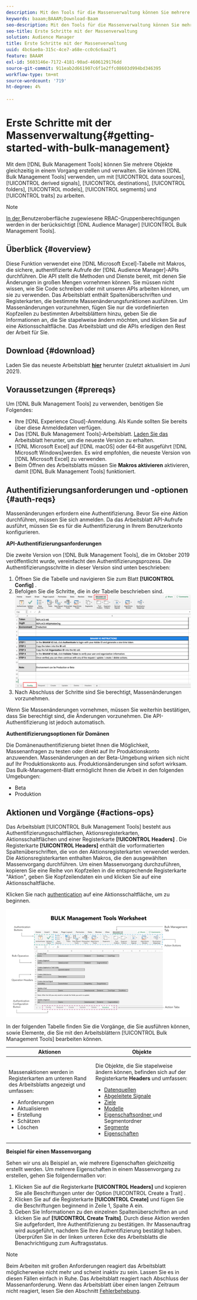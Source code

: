 ```yaml
---
description: Mit den Tools für die Massenverwaltung können Sie mehrere Objekte gleichzeitig mit einem Vorgang erstellen und verwalten. Sie können Massenverwaltungswerkzeuge verwenden, um mit Datenquellen, abgeleiteten Signalen, Zielen, Ordnern, Segmenten und Eigenschaften zu arbeiten.
keywords: baaam;BAAAM;Download-Baam
seo-description: Mit den Tools für die Massenverwaltung können Sie mehrere Objekte gleichzeitig mit einem Vorgang erstellen und verwalten. Sie können Massenverwaltungswerkzeuge verwenden, um mit Datenquellen, abgeleiteten Signalen, Zielen, Ordnern, Segmenten und Eigenschaften zu arbeiten.
seo-title: Erste Schritte mit der Massenverwaltung
solution: Audience Manager
title: Erste Schritte mit der Massenverwaltung
uuid: 4bc6ae0a-315c-4ce7-a68e-cc0c6c6aa2f1
feature: BAAAM
exl-id: 5603146e-7172-4181-90ad-4606129176dd
source-git-commit: 911eab2d661907c6f1e2ffc08603d994bd346395
workflow-type: tm+mt
source-wordcount: '719'
ht-degree: 4%

---
```


# Erste Schritte mit der Massenverwaltung{#getting-started-with-bulk-management}

Mit dem [!DNL Bulk Management Tools] können Sie mehrere Objekte gleichzeitig in einem Vorgang erstellen und verwalten. Sie können [!DNL Bulk Management Tools] verwenden, um mit [!UICONTROL data sources], [!UICONTROL derived signals], [!UICONTROL destinations], [!UICONTROL folders], [!UICONTROL models], [!UICONTROL segments] und [!UICONTROL traits] zu arbeiten.

<!-- 

c_bulk_start.xml

 -->

>[!NOTE]
>
>[In der ](../../features/administration/administration-overview.md) Benutzeroberfläche zugewiesene RBAC-Gruppenberechtigungen werden in der berücksichtigt  [!DNL Audience Manager]   [!UICONTROL Bulk Management Tools].

## Überblick {#overview}

Diese Funktion verwendet eine [!DNL Microsoft Excel]-Tabelle mit Makros, die sichere, authentifizierte Aufrufe der [!DNL Audience Manager]-APIs durchführen. Die API stellt die Methoden und Dienste bereit, mit denen Sie Änderungen in großen Mengen vornehmen können. Sie müssen nicht wissen, wie Sie Code schreiben oder mit unseren APIs arbeiten können, um sie zu verwenden. Das Arbeitsblatt enthält Spaltenüberschriften und Registerkarten, die bestimmte Massenänderungsfunktionen ausführen. Um Massenänderungen vorzunehmen, fügen Sie nur die vordefinierten Kopfzeilen zu bestimmten Arbeitsblättern hinzu, geben Sie die Informationen an, die Sie stapelweise ändern möchten, und klicken Sie auf eine Aktionsschaltfläche. Das Arbeitsblatt und die APIs erledigen den Rest der Arbeit für Sie.

## Download {#download}

Laden Sie das neueste Arbeitsblatt **[hier](assets/BAAAM_V2_20210609.xlsm)** herunter (zuletzt aktualisiert im Juni 2021).

## Voraussetzungen {#prereqs}

Um [!DNL Bulk Management Tools] zu verwenden, benötigen Sie Folgendes:

* Ihre [!DNL Experience Cloud]-Anmeldung. Als Kunde sollten Sie bereits über diese Anmeldedaten verfügen.
* Das [!DNL Bulk Management Tools]-Arbeitsblatt. [Laden Sie das ](assets/BAAAM_V2_20200502.xlsm) Arbeitsblatt herunter, um die neueste Version zu erhalten.
* [!DNL Microsoft Excel] auf  [!DNL macOS] oder 64-Bit ausgeführt  [!DNL Microsoft Windows]werden. Es wird empfohlen, die neueste Version von [!DNL Microsoft Excel] zu verwenden.
* Beim Öffnen des Arbeitsblatts müssen Sie **Makros aktivieren** aktivieren, damit [!DNL Bulk Management Tools] funktioniert.

## Authentifizierungsanforderungen und -optionen {#auth-reqs}

Massenänderungen erfordern eine Authentifizierung. Bevor Sie eine Aktion durchführen, müssen Sie sich anmelden. Da das Arbeitsblatt API-Aufrufe ausführt, müssen Sie es für die Authentifizierung in Ihrem Benutzerkonto konfigurieren.

**API-Authentifizierungsanforderungen**

Die zweite Version von [!DNL Bulk Management Tools], die im Oktober 2019 veröffentlicht wurde, vereinfacht den Authentifizierungsprozess. Die Authentifizierungsschritte in dieser Version sind unten beschrieben:

1. Öffnen Sie die Tabelle und navigieren Sie zum Blatt **[!UICONTROL Config]** .
2. Befolgen Sie die Schritte, die in der Tabelle beschrieben sind.
   ![](assets/baaam-authentication.png)
3. Nach Abschluss der Schritte sind Sie berechtigt, Massenänderungen vorzunehmen.

Wenn Sie Massenänderungen vornehmen, müssen Sie weiterhin bestätigen, dass Sie berechtigt sind, die Änderungen vorzunehmen. Die API-Authentifizierung ist jedoch automatisch.

**Authentifizierungsoptionen für Domänen**

Die Domänenauthentifizierung bietet Ihnen die Möglichkeit, Massenanfragen zu testen oder direkt auf Ihr Produktionskonto anzuwenden. Massenänderungen an der Beta-Umgebung wirken sich nicht auf Ihr Produktionskonto aus. Produktionsänderungen sind sofort wirksam. Das Bulk-Management-Blatt ermöglicht Ihnen die Arbeit in den folgenden Umgebungen:

* Beta
* Produktion

## Aktionen und Vorgänge {#actions-ops}

Das Arbeitsblatt [!UICONTROL Bulk Management Tools] besteht aus Authentifizierungsschaltflächen, Aktionsregisterkarten, Aktionsschaltflächen und einer Registerkarte **[!UICONTROL Headers]** . Die Registerkarte **[!UICONTROL Headers]** enthält die vorformatierten Spaltenüberschriften, die von den Aktionsregisterkarten verwendet werden. Die Aktionsregisterkarten enthalten Makros, die den ausgewählten Massenvorgang durchführen. Um einen Massenvorgang durchzuführen, kopieren Sie eine Reihe von Kopfzeilen in die entsprechende Registerkarte &quot;Aktion&quot;, geben Sie Kopfzeilendaten ein und klicken Sie auf eine Aktionsschaltfläche.

Klicken Sie nach [authentication](#auth-reqs) auf eine Aktionsschaltfläche, um zu beginnen.

![](assets/baaam-worksheet.png)

In der folgenden Tabelle finden Sie die Vorgänge, die Sie ausführen können, sowie Elemente, die Sie mit den Arbeitsblättern [!UICONTROL Bulk Management Tools] bearbeiten können.

<table id="table_B9B3E09B692E42BAA52FB32C18B00709"> 
 <thead> 
  <tr> 
   <th colname="col1" class="entry"> Aktionen </th> 
   <th colname="col2" class="entry"> Objekte </th> 
  </tr> 
 </thead>
 <tbody> 
  <tr> 
   <td colname="col1"> <p>Massenaktionen werden in Registerkarten am unteren Rand des Arbeitsblatts angezeigt und umfassen: </p> <p> 
     <ul id="ul_49F46B9E00C045D29E40258EB7BDCFBB"> 
      <li id="li_193C41EA19EF4D738FBA037D2BF9B05C">Anforderungen </li> 
      <li id="li_5BE2E13D839F4958AAA5C01B7EFC5096">Aktualisieren </li> 
      <li id="li_4CCCC739795945DF8C89787F9A67EB88">Erstellung     </li> 
      <li id="li_C7D36D2BDF0448CEAF3A5EABE41038E8">Schätzen </li> 
      <li id="li_07A3E94326124A3092362D9896EB7732">Löschen </li> 
     </ul> </p> </td> 
   <td colname="col2"> <p>Die Objekte, die Sie stapelweise ändern können, befinden sich auf der Registerkarte <b><span class="uicontrol"> Headers</span></b> und umfassen: </p> <p> 
     <ul id="ul_A7A96F2B1B63430B9A1E1184AC5FA8F2"> 
      <li id="li_E3D9E2E190B04BE685337AC6140C371C"> <a href="../../features/datasources-list-and-settings.md#data-sources-list-and-settings"> Datenquellen</a> </li> 
      <li id="li_B645385E40684FA28770913EAF18CB2C"> <a href="../../features/derived-signals.md"> Abgeleitete Signale</a> </li> 
      <li id="li_9059F8C4A41A410899BDEFC76D3F5949"> <a href="../../features/destinations/destinations.md">Ziele </a> </li> 
      <li> <a href="../../features/algorithmic-models/understanding-models.md"> Modelle</a> </li> 
      <li id="li_BB5A445150754E53AA38C78461326932"> <a href="../../features/traits/trait-storage.md#trait-storage"> Eigenschaftsordner </a> und Segmentordner </li> 
      <li id="li_7A27DBF64E0945CF8AE8C96E8C6EDA09"> <a href="../../features/segments/segments-purpose.md">Segmente </a> </li> 
      <li id="li_A4640A34930040DEA8555EAF0AE2A702"> <a href="../../features/traits/trait-details-page.md">Eigenschaften </a> </li> 
     </ul> </p> </td> 
  </tr> 
 </tbody> 
</table>

**Beispiel für einen Massenvorgang**

Sehen wir uns als Beispiel an, wie mehrere Eigenschaften gleichzeitig erstellt werden. Um mehrere Eigenschaften in einem Massenvorgang zu erstellen, gehen Sie folgendermaßen vor:

1. Klicken Sie auf die Registerkarte **[!UICONTROL Headers]** und kopieren Sie alle Beschriftungen unter der Option [!UICONTROL Create a Trait] .
2. Klicken Sie auf die Registerkarte **[!UICONTROL Create]** und fügen Sie die Beschriftungen beginnend in Zeile 1, Spalte A ein.
3. Geben Sie Informationen zu den einzelnen Spaltenüberschriften an und klicken Sie auf **[!UICONTROL Create Traits]**. Durch diese Aktion werden Sie aufgefordert, Ihre Authentifizierung zu bestätigen. Ihr Massenauftrag wird ausgeführt, nachdem Sie Ihre Authentifizierung bestätigt haben. Überprüfen Sie in der linken unteren Ecke des Arbeitsblatts die Benachrichtigung zum Auftragsstatus.


>[!NOTE]
>
>Beim Arbeiten mit großen Anforderungen reagiert das Arbeitsblatt möglicherweise nicht mehr und scheint inaktiv zu sein. Lassen Sie es in diesen Fällen einfach in Ruhe. Das Arbeitsblatt reagiert nach Abschluss der Massenanforderung. Wenn das Arbeitsblatt über einen langen Zeitraum nicht reagiert, lesen Sie den Abschnitt [Fehlerbehebung](../../reference/bulk-management-tools/bulk-troubleshooting.md).
